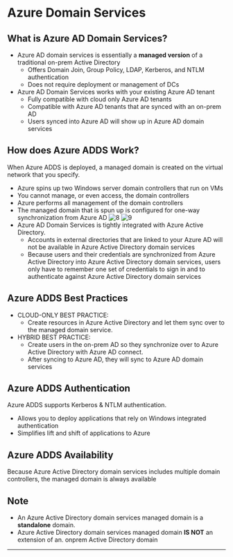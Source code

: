 # Azure Domain Services

## What is Azure AD Domain Services?
- Azure AD domain services is essentially a **managed version** of a traditional on-prem Active Directory
    - Offers Domain Join, Group Policy, LDAP, Kerberos, and NTLM authentication
    - Does not require deployment or management of DCs
- Azure AD Domain Services works with your existing Azure AD tenant
    - Fully compatible with cloud only Azure AD tenants
    - Compatible with Azure AD tenants that are synced with an on-prem AD
    - Users synced into Azure AD will show up in Azure AD domain services 

## How does Azure ADDS Work?
When Azure ADDS is deployed, a managed domain is created on the virtual network that you specify.
- Azure spins up two Windows server domain controllers that run on VMs
- You cannot manage, or even access, the domain controllers
- Azure performs all management of the domain controllers
- The managed domain that is spun up is configured for one-way synchronization from Azure AD
![8](8.PNG)
![9](9.PNG)
- Azure AD Domain Services is tightly integrated with Azure Active Directory.
    - Accounts in external directories that are linked to your Azure AD will not be available in Azure Active Directory domain services
    - Because users and their credentials are synchronized from Azure Active Directory into Azure Active Directory domain services, users only have to remember one set of credentials to sign in and to authenticate against Azure Active Directory domain services
## Azure ADDS Best Practices
- CLOUD-ONLY BEST PRACTICE:
    - Create resources in Azure Active Directory and let them sync over to the managed domain service.
- HYBRID BEST PRACTICE:
    - Create users in the on-prem AD so they synchronize over to Azure Active Directory with Azure AD connect.
    - After syncing to Azure AD, they will sync to Azure AD domain services

## Azure ADDS Authentication
Azure ADDS supports Kerberos & NTLM authentication.
- Allows you to deploy applications that rely on Windows integrated authentication
- Simplifies lift and shift of applications to Azure

## Azure ADDS Availability
Because Azure Active Directory domain services includes multiple domain controllers, the managed domain is always available

## Note
- An Azure Active Directory domain services managed domain is a **standalone** domain.
- Azure Active Directory domain services managed domain **IS NOT** an extension of an. onprem Active Directory domain

***